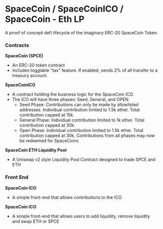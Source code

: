 # SpaceCoin / SpaceCoinICO / SpaceCoin - Eth LP

A proof of concept defi lifecycle of the imaginary ERC-20 SpaceCoin Token.

### Contracts

**SpaceCoin (SPCE)**

- An ERC-20 token contract
- Includes togglable "tax" feature. If enabled, sends 2% of all transfer to a treasury account.

**SpaceCoinICO**

- A contract holding the business logic for the SpaceCoin ICO.
- The ICO will have three phases: Seed, General, and OPEN
  - Seed Phase: Contributions can only be made by allowlisted addresses. Individual contribution limited to 1.5k ether. Total contribution capped at 15k.
  - General Phase: Individual contribution limited to 1k ether. Total contribution capped at 30k.
  - Open Phase: Individual contribution limited to 1.5k ether. Total contribution capped at 30k. Contributions from all phases may now be redeemed for SpaceCoins

**SpaceCoin ETH Liquidity Pool**

- A Uniswap v2 style Liquidity Pool Contract designed to trade SPCE and ETH

### Front End

**SpaceCoin ICO**

- A simple front-end that allows contributions to the ICO

**SpaceCoin ICO**

- A simple front-end that allows users to add liquidity, remove liquidity and swap ETH or SPCE
